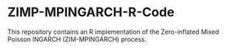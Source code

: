 # ZIMP-MPINGARCH-R-Code

This repository contains an R implementation of the Zero-inflated Mixed Poisson INGARCH (ZIM-MPINGARCH) process.
